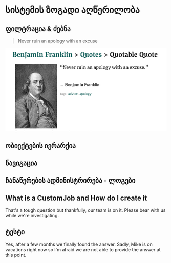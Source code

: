 # სისტემის ზოგადი აღწერილობა

## ფილტრაცია & ძებნა

> Never ruin an apology with an excuse

![](.gitbook/assets/image.png)

## ობიექტების იერარქია

## ნავიგაცია

## ჩანაწერების ადმინისტრირება - ლოგები

## What is a CustomJob and How do I create it

That's a tough question but thankfully, our team is on it. Please bear with us while we're investigating.

## ტესტი

Yes, after a few months we finally found the answer. Sadly, Mike is on vacations right now so I'm afraid we are not able to provide the answer at this point.




